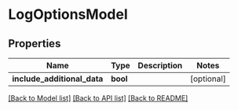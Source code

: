 # LogOptionsModel

## Properties
Name | Type | Description | Notes
------------ | ------------- | ------------- | -------------
**include_additional_data** | **bool** |  | [optional] 

[[Back to Model list]](../README.md#documentation-for-models) [[Back to API list]](../README.md#documentation-for-api-endpoints) [[Back to README]](../README.md)


